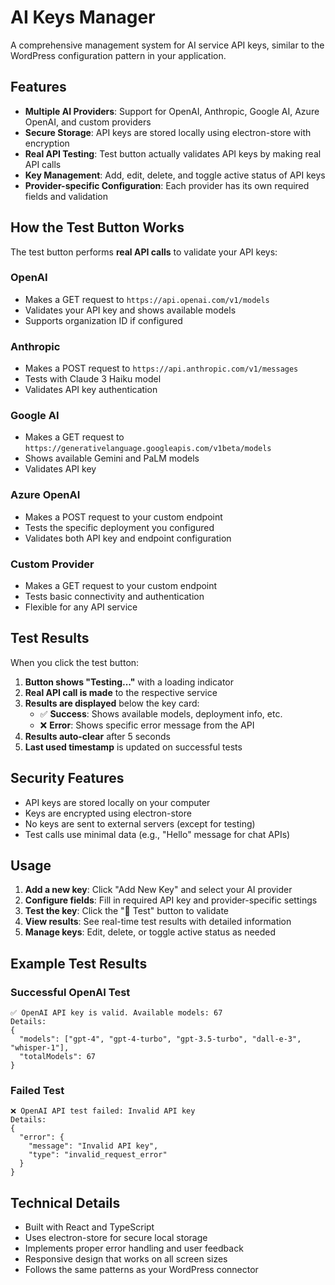 # AI Keys Manager

A comprehensive management system for AI service API keys, similar to the WordPress configuration pattern in your application.

## Features

- **Multiple AI Providers**: Support for OpenAI, Anthropic, Google AI, Azure OpenAI, and custom providers
- **Secure Storage**: API keys are stored locally using electron-store with encryption
- **Real API Testing**: Test button actually validates API keys by making real API calls
- **Key Management**: Add, edit, delete, and toggle active status of API keys
- **Provider-specific Configuration**: Each provider has its own required fields and validation

## How the Test Button Works

The test button performs **real API calls** to validate your API keys:

### OpenAI
- Makes a GET request to `https://api.openai.com/v1/models`
- Validates your API key and shows available models
- Supports organization ID if configured

### Anthropic
- Makes a POST request to `https://api.anthropic.com/v1/messages`
- Tests with Claude 3 Haiku model
- Validates API key authentication

### Google AI
- Makes a GET request to `https://generativelanguage.googleapis.com/v1beta/models`
- Shows available Gemini and PaLM models
- Validates API key

### Azure OpenAI
- Makes a POST request to your custom endpoint
- Tests the specific deployment you configured
- Validates both API key and endpoint configuration

### Custom Provider
- Makes a GET request to your custom endpoint
- Tests basic connectivity and authentication
- Flexible for any API service

## Test Results

When you click the test button:

1. **Button shows "Testing..."** with a loading indicator
2. **Real API call is made** to the respective service
3. **Results are displayed** below the key card:
   - ✅ **Success**: Shows available models, deployment info, etc.
   - ❌ **Error**: Shows specific error message from the API
4. **Results auto-clear** after 5 seconds
5. **Last used timestamp** is updated on successful tests

## Security Features

- API keys are stored locally on your computer
- Keys are encrypted using electron-store
- No keys are sent to external servers (except for testing)
- Test calls use minimal data (e.g., "Hello" message for chat APIs)

## Usage

1. **Add a new key**: Click "Add New Key" and select your AI provider
2. **Configure fields**: Fill in required API key and provider-specific settings
3. **Test the key**: Click the "🧪 Test" button to validate
4. **View results**: See real-time test results with detailed information
5. **Manage keys**: Edit, delete, or toggle active status as needed

## Example Test Results

### Successful OpenAI Test
```
✅ OpenAI API key is valid. Available models: 67
Details:
{
  "models": ["gpt-4", "gpt-4-turbo", "gpt-3.5-turbo", "dall-e-3", "whisper-1"],
  "totalModels": 67
}
```

### Failed Test
```
❌ OpenAI API test failed: Invalid API key
Details:
{
  "error": {
    "message": "Invalid API key",
    "type": "invalid_request_error"
  }
}
```

## Technical Details

- Built with React and TypeScript
- Uses electron-store for secure local storage
- Implements proper error handling and user feedback
- Responsive design that works on all screen sizes
- Follows the same patterns as your WordPress connector
